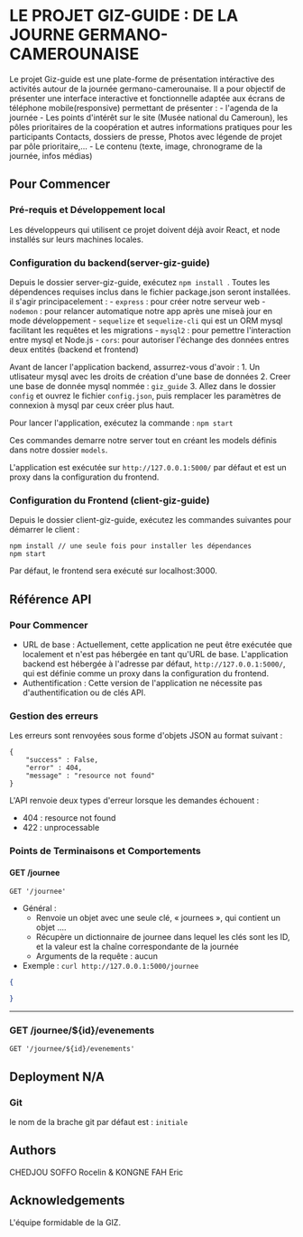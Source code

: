 # LE PROJET GIZ-GUIDE : DE LA JOURNE GERMANO-CAMEROUNAISE

Le projet Giz-guide est une plate-forme de présentation intéractive des activités autour de la journée germano-camerounaise. Il a pour objectif de présenter une interface interactive et fonctionnelle adaptée aux écrans de téléphone mobile(responsive) permettant de présenter :
    - l'agenda de la journée
    - Les points d'intérêt sur le site (Musée national du Cameroun), les pôles prioritaires de la coopération et autres informations pratiques pour les participants  Contacts, dossiers de presse, Photos avec légende de projet par pôle prioritaire,...
    - Le contenu (texte, image, chronograme de la journée, infos médias)

## Pour Commencer

### Pré-requis et Développement local
Les développeurs qui utilisent ce projet doivent déjà avoir React, et node installés sur leurs machines locales.

### Configuration du backend(server-giz-guide)

Depuis le dossier server-giz-guide, exécutez `npm install `. Toutes les dépendences requises inclus dans le fichier package.json seront installées. il s'agir principacelement : 
    - `express` : pour créer notre serveur web
    - `nodemon` : pour relancer automatique notre app après une miseà jour en mode développement
    - `sequelize` et `sequelize-cli` qui est un ORM mysql facilitant les requêtes et les migrations
    - `mysql2` : pour pemettre l'interaction entre mysql et Node.js
    - `cors`: pour autoriser l'échange des données entres deux entités (backend et frontend)

Avant de lancer l'application backend, assurrez-vous d'avoir :
    1. Un utlisateur mysql avec les droits de création d'une base de données
    2. Creer une base de donnée mysql nommée : `giz_guide`
    3. Allez dans le dossier `config` et ouvrez le fichier `config.json`, puis remplacer les paramètres de connexion à mysql par ceux créer plus haut.

Pour lancer l'application, exécutez la commande : 
    ```
        npm start
    ```

Ces commandes demarre notre server tout en créant les models définis dans notre dossier `models`.

L'application est exécutée sur `http://127.0.0.1:5000/` par défaut et est un proxy dans la configuration du frontend. 

### Configuration du Frontend (client-giz-guide)

Depuis le dossier client-giz-guide, exécutez les commandes suivantes pour démarrer le client : 
```
npm install // une seule fois pour installer les dépendances
npm start 
```

Par défaut, le frontend sera exécuté sur localhost:3000.


## Référence API

### Pour Commencer
- URL de base : Actuellement, cette application ne peut être exécutée que localement et n'est pas hébergée en tant qu'URL de base. L'application backend est hébergée à l'adresse par défaut, `http://127.0.0.1:5000/`, qui est définie comme un proxy dans la configuration du frontend. 
- Authentification : Cette version de l'application ne nécessite pas d'authentification ou de clés API. 

### Gestion des erreurs
Les erreurs sont renvoyées sous forme d'objets JSON au format suivant :
```
{
    "success" : False, 
    "error" : 404,
    "message" : "resource not found"
}
```
L'API renvoie deux types d'erreur lorsque les demandes échouent :
- 404 : resource not found
- 422 : unprocessable

### Points de Terminaisons  et Comportements

#### GET /journee

`GET '/journee'`

- Général :
    - Renvoie un objet avec une seule clé, « journees », qui contient un objet ....
    - Récupère un dictionnaire de journee dans lequel les clés sont les ID, et la valeur est la chaîne correspondante de la journée
    - Arguments de la requête : aucun
- Exemple : `curl http://127.0.0.1:5000/journee`

```json 
{

}
```

---
### GET /journee/${id}/evenements

`GET '/journee/${id}/evenements'`


## Deployment N/A
### Git
le nom de la brache git par défaut est : `initiale`

## Authors
CHEDJOU SOFFO Rocelin & KONGNE FAH Eric

## Acknowledgements 
L'équipe formidable de la GIZ.